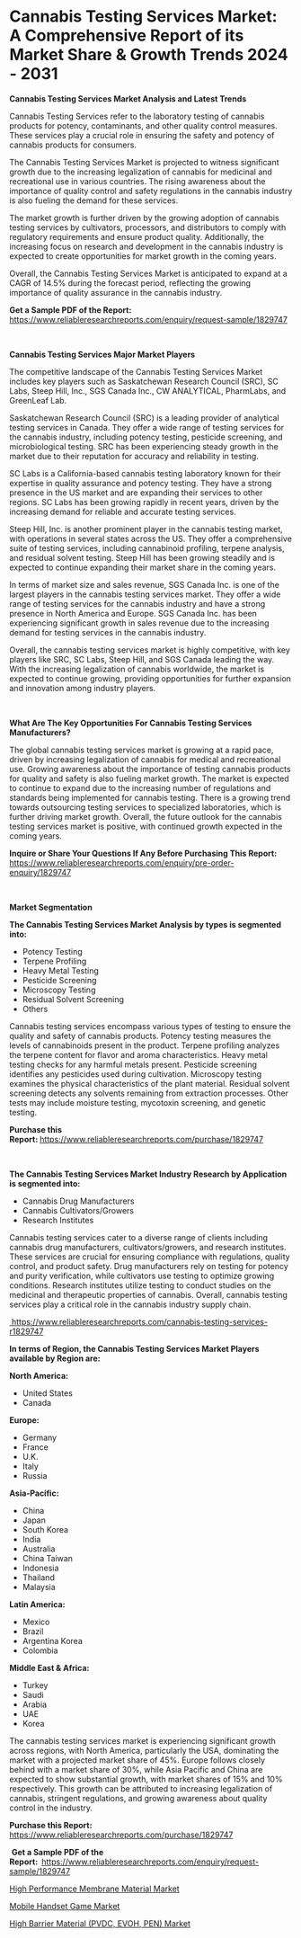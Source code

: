 <p><h1>Cannabis Testing Services Market: A Comprehensive Report of its Market Share & Growth Trends 2024 - 2031</h1></p><p><strong>Cannabis Testing Services Market Analysis and Latest Trends</strong></p>
<p><p>Cannabis Testing Services refer to the laboratory testing of cannabis products for potency, contaminants, and other quality control measures. These services play a crucial role in ensuring the safety and potency of cannabis products for consumers.</p><p>The Cannabis Testing Services Market is projected to witness significant growth due to the increasing legalization of cannabis for medicinal and recreational use in various countries. The rising awareness about the importance of quality control and safety regulations in the cannabis industry is also fueling the demand for these services.</p><p>The market growth is further driven by the growing adoption of cannabis testing services by cultivators, processors, and distributors to comply with regulatory requirements and ensure product quality. Additionally, the increasing focus on research and development in the cannabis industry is expected to create opportunities for market growth in the coming years.</p><p>Overall, the Cannabis Testing Services Market is anticipated to expand at a CAGR of 14.5% during the forecast period, reflecting the growing importance of quality assurance in the cannabis industry.</p></p>
<p><strong>Get a Sample PDF of the Report:&nbsp;</strong> <a href="https://www.reliableresearchreports.com/enquiry/request-sample/1829747">https://www.reliableresearchreports.com/enquiry/request-sample/1829747</a></p>
<p>&nbsp;</p>
<p><strong>Cannabis Testing Services Major Market Players</strong></p>
<p><p>The competitive landscape of the Cannabis Testing Services Market includes key players such as Saskatchewan Research Council (SRC), SC Labs, Steep Hill, Inc., SGS Canada Inc., CW ANALYTICAL, PharmLabs, and GreenLeaf Lab. </p><p>Saskatchewan Research Council (SRC) is a leading provider of analytical testing services in Canada. They offer a wide range of testing services for the cannabis industry, including potency testing, pesticide screening, and microbiological testing. SRC has been experiencing steady growth in the market due to their reputation for accuracy and reliability in testing.</p><p>SC Labs is a California-based cannabis testing laboratory known for their expertise in quality assurance and potency testing. They have a strong presence in the US market and are expanding their services to other regions. SC Labs has been growing rapidly in recent years, driven by the increasing demand for reliable and accurate testing services.</p><p>Steep Hill, Inc. is another prominent player in the cannabis testing market, with operations in several states across the US. They offer a comprehensive suite of testing services, including cannabinoid profiling, terpene analysis, and residual solvent testing. Steep Hill has been growing steadily and is expected to continue expanding their market share in the coming years.</p><p>In terms of market size and sales revenue, SGS Canada Inc. is one of the largest players in the cannabis testing services market. They offer a wide range of testing services for the cannabis industry and have a strong presence in North America and Europe. SGS Canada Inc. has been experiencing significant growth in sales revenue due to the increasing demand for testing services in the cannabis industry.</p><p>Overall, the cannabis testing services market is highly competitive, with key players like SRC, SC Labs, Steep Hill, and SGS Canada leading the way. With the increasing legalization of cannabis worldwide, the market is expected to continue growing, providing opportunities for further expansion and innovation among industry players.</p></p>
<p>&nbsp;</p>
<p><strong>What Are The Key Opportunities For Cannabis Testing Services Manufacturers?</strong></p>
<p><p>The global cannabis testing services market is growing at a rapid pace, driven by increasing legalization of cannabis for medical and recreational use. Growing awareness about the importance of testing cannabis products for quality and safety is also fueling market growth. The market is expected to continue to expand due to the increasing number of regulations and standards being implemented for cannabis testing. There is a growing trend towards outsourcing testing services to specialized laboratories, which is further driving market growth. Overall, the future outlook for the cannabis testing services market is positive, with continued growth expected in the coming years.</p></p>
<p><strong>Inquire or Share Your Questions If Any Before Purchasing This Report:</strong> <a href="https://www.reliableresearchreports.com/enquiry/pre-order-enquiry/1829747">https://www.reliableresearchreports.com/enquiry/pre-order-enquiry/1829747</a></p>
<p>&nbsp;</p>
<p><strong>Market Segmentation</strong></p>
<p><strong>The Cannabis Testing Services Market Analysis by types is segmented into:</strong></p>
<p><ul><li>Potency Testing</li><li>Terpene Profiling</li><li>Heavy Metal Testing</li><li>Pesticide Screening</li><li>Microscopy Testing</li><li>Residual Solvent Screening</li><li>Others</li></ul></p>
<p><p>Cannabis testing services encompass various types of testing to ensure the quality and safety of cannabis products. Potency testing measures the levels of cannabinoids present in the product. Terpene profiling analyzes the terpene content for flavor and aroma characteristics. Heavy metal testing checks for any harmful metals present. Pesticide screening identifies any pesticides used during cultivation. Microscopy testing examines the physical characteristics of the plant material. Residual solvent screening detects any solvents remaining from extraction processes. Other tests may include moisture testing, mycotoxin screening, and genetic testing.</p></p>
<p><strong>Purchase this Report:&nbsp;</strong><a href="https://www.reliableresearchreports.com/purchase/1829747">https://www.reliableresearchreports.com/purchase/1829747</a></p>
<p>&nbsp;</p>
<p><strong>The Cannabis Testing Services Market Industry Research by Application is segmented into:</strong></p>
<p><ul><li>Cannabis Drug Manufacturers</li><li>Cannabis Cultivators/Growers</li><li>Research Institutes</li></ul></p>
<p><p>Cannabis testing services cater to a diverse range of clients including cannabis drug manufacturers, cultivators/growers, and research institutes. These services are crucial for ensuring compliance with regulations, quality control, and product safety. Drug manufacturers rely on testing for potency and purity verification, while cultivators use testing to optimize growing conditions. Research institutes utilize testing to conduct studies on the medicinal and therapeutic properties of cannabis. Overall, cannabis testing services play a critical role in the cannabis industry supply chain.</p></p>
<p><a href="https://www.reliableresearchreports.com/cannabis-testing-services-r1829747">&nbsp;https://www.reliableresearchreports.com/cannabis-testing-services-r1829747</a></p>
<p><strong>In terms of Region, the Cannabis Testing Services Market Players available by Region are:</strong></p>
<p>
    <p> <strong> North America: </strong>
        <ul>
            <li>United States</li>
            <li>Canada</li>
        </ul>
        </p> 
    <p> <strong> Europe: </strong>
        <ul>
            <li>Germany</li>
            <li>France</li>
            <li>U.K.</li>
            <li>Italy</li>
            <li>Russia</li>
        </ul>
        </p> 
    <p> <strong> Asia-Pacific: </strong>
        <ul>
            <li>China</li>
            <li>Japan</li>
            <li>South Korea</li>
            <li>India</li>
            <li>Australia</li>
            <li>China Taiwan</li>
            <li>Indonesia</li>
            <li>Thailand</li>
            <li>Malaysia</li>
        </ul>
        </p> 
    <p> <strong> Latin America: </strong>
        <ul>
            <li>Mexico</li>
            <li>Brazil</li>
            <li>Argentina Korea</li>
            <li>Colombia</li>
        </ul>
        </p> 
    <p> <strong> Middle East & Africa: </strong>
        <ul>
            <li>Turkey</li>
            <li>Saudi</li>
            <li>Arabia</li>
            <li>UAE</li>
            <li>Korea</li>
        </ul>
    </p>
    </p>
<p><p>The cannabis testing services market is experiencing significant growth across regions, with North America, particularly the USA, dominating the market with a projected market share of 45%. Europe follows closely behind with a market share of 30%, while Asia Pacific and China are expected to show substantial growth, with market shares of 15% and 10% respectively. This growth can be attributed to increasing legalization of cannabis, stringent regulations, and growing awareness about quality control in the industry.</p></p>
<p><strong>Purchase this Report: </strong><a href="https://www.reliableresearchreports.com/purchase/1829747">https://www.reliableresearchreports.com/purchase/1829747</a></p>
<p>&nbsp;<strong>Get a Sample PDF of the Report:&nbsp;&nbsp;</strong><a href="https://www.reliableresearchreports.com/enquiry/request-sample/1829747">https://www.reliableresearchreports.com/enquiry/request-sample/1829747</a></p>
<p><strong></strong></p>
<p><p><a href="https://www.linkedin.com/pulse/high-performance-membrane-material-market-research-report-y5yqe?trackingId=nd9%2FxBrNosXVyuqUkQsc1A%3D%3D">High Performance Membrane Material Market</a></p><p><a href="https://www.linkedin.com/pulse/mobile-handset-game-market-research-report-its-history-forecast-7ncme?trackingId=V3lNwzvX9LQC9f8KZMi2dw%3D%3D">Mobile Handset Game Market</a></p><p><a href="https://www.linkedin.com/pulse/high-barrier-material-pvdc-evoh-pen-market-share-amp-i43he?trackingId=1AxeuRKEumX55TtftFLyEA%3D%3D">High Barrier Material (PVDC, EVOH, PEN) Market</a></p></p>